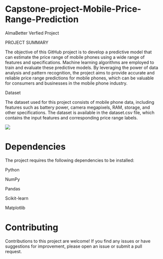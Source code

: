 # Capstone-project-Mobile-Price-Range-Prediction
AlmaBetter Verfied Project 

PROJECT SUMMARY

The objective of this GitHub project is to develop a predictive model that can estimate the price range of mobile phones using a wide range of features and specifications. Machine learning algorithms are employed to train and evaluate these predictive models. By leveraging the power of data analysis and pattern recognition, the project aims to provide accurate and reliable price range predictions for mobile phones, which can be valuable for consumers and businesses in the mobile phone industry.

Dataset

The dataset used for this project consists of mobile phone data, including features such as battery power, camera megapixels, RAM, storage, and other specifications. The dataset is available in the dataset.csv file, which contains the input features and corresponding price range labels.

![](https://pbs.twimg.com/media/C9F8E4QVwAAYd4i.jpg)

# **Dependencies**

The project requires the following dependencies to be installed:

Python 

NumPy

Pandas

Scikit-learn 

Matplotlib 

# **Contributing**

Contributions to this project are welcome! If you find any issues or have suggestions for improvement, please open an issue or submit a pull request.

